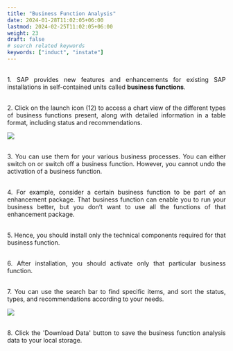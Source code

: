 ```yaml
---
title: "Business Function Analysis"
date: 2024-01-28T11:02:05+06:00
lastmod: 2024-02-25T11:02:05+06:00
weight: 23
draft: false
# search related keywords
keywords: ["induct", "instate"]
---
```

<div style='text-align: justify;'>

</br>1. SAP provides new features and enhancements for existing SAP installations in self-contained units called **business functions**.

</br>2. Click on the launch icon (12) to access a chart view of the different types of business functions present, along with detailed information in a table format, including status and recommendations.

![](https://storage.googleapis.com/ktern-public-files/product-documentation/Digital%20Maps/34_launch_business_function_analysis_process_assessment_digital_maps.png) 

</br>3. You can use them for your various business processes. You can either switch on or switch off a business function. However, you cannot undo the activation of a business function.

</br>4. For example, consider a certain business function to be part of an enhancement package. That business function can enable you to run your business better, but you don’t want to use all the functions of that enhancement package. 

</br>5. Hence, you should install only the technical components required for that business function. 

</br>6. After installation, you should activate only that particular business function.

</br>7. You can use the search bar to find specific items, and sort the status, types, and recommendations according to your needs.

![](https://storage.googleapis.com/ktern-public-files/product-documentation/Digital%20Maps/36_table_business_function_analysis_process_assessment_digital_maps.png)

</br>8. Click the 'Download Data' button to save the business function analysis data to your local storage.

</div>